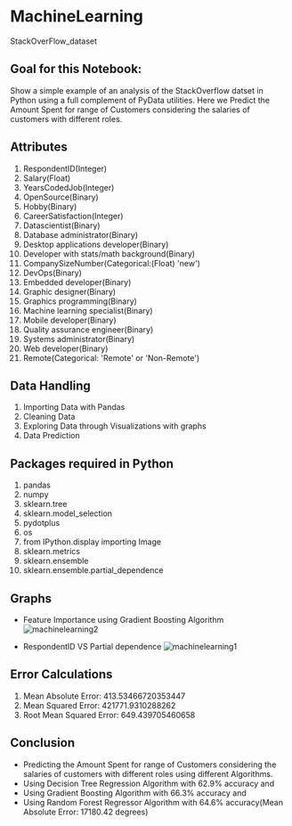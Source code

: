 # MachineLearning
StackOverFlow_dataset
## Goal for this Notebook:
Show a simple example of an analysis of the StackOverflow datset in Python using a full complement of PyData utilities. Here we Predict the Amount Spent for range of Customers considering the salaries of customers with different roles.

## Attributes
1)  RespondentID(Integer)
2)  Salary(Float)
3)  YearsCodedJob(Integer)
4)  OpenSource(Binary)
5)  Hobby(Binary)
6)  CareerSatisfaction(Integer)
7)  Datascientist(Binary)
8)  Database administrator(Binary)
9)  Desktop applications developer(Binary)
10) Developer with stats/math background(Binary)
11) CompanySizeNumber(Categorical:(Float) 'new')
12) DevOps(Binary)
13) Embedded developer(Binary)
14) Graphic designer(Binary)
15) Graphics programming(Binary)
16) Machine learning specialist(Binary)
17) Mobile developer(Binary)
18) Quality assurance engineer(Binary)
19) Systems administrator(Binary)
20) Web developer(Binary)
21) Remote(Categorical: 'Remote' or 'Non-Remote')

## Data Handling
1) Importing Data with Pandas
2) Cleaning Data
3) Exploring Data through Visualizations with graphs
4) Data Prediction

## Packages required in Python
1)  pandas
2)  numpy
3)  sklearn.tree
4)  sklearn.model_selection
5)  pydotplus
6)  os
7)  from IPython.display importing Image
8)  sklearn.metrics
9)  sklearn.ensemble
10) sklearn.ensemble.partial_dependence

## Graphs
- Feature Importance using Gradient Boosting Algorithm
![machinelearning2](https://user-images.githubusercontent.com/44108439/50859627-e302cd80-13b9-11e9-9e6c-748e78c93428.png)
 
- RespondentID VS Partial dependence
![machinelearning1](https://user-images.githubusercontent.com/44108439/50859634-e8601800-13b9-11e9-986a-d2544253070c.png)

## Error Calculations
1) Mean Absolute Error: 413.53466720353447
2) Mean Squared Error: 421771.9310288262
3) Root Mean Squared Error: 649.439705460658

## Conclusion
- Predicting the Amount Spent for range of Customers considering the salaries of customers
  with different roles using different Algorithms.
- Using Decision Tree Regression Algorithm with 62.9% accuracy and
- Using Gradient Boosting Algorithm with 66.3% accuracy and
- Using Random Forest Regressor Algorithm with 64.6% accuracy(Mean Absolute Error: 17180.42 degrees)

